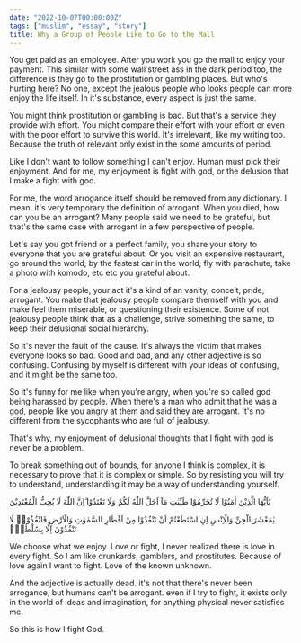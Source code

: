 ```yaml
---
date: "2022-10-07T00:00:00Z"
tags: ["muslim", "essay", "story"]
title: Why a Group of People Like to Go to the Mall
---
```


You get paid as an employee. After you work you go the mall to enjoy your payment. This similar with some wall street ass in the dark period too, the difference is they go to the prostitution or gambling places. But who's hurting here? No one, except the jealous people who looks people can more enjoy the life itself. In it's substance, every aspect is just the same. 

You might think prostitution or gambling is bad. But that's a service they provide with effort. You might compare their effort with your effort or even with the poor effort to survive this world. It's irrelevant, like my writing too. Because the truth of relevant only exist in the some amounts of period. 

Like I don't want to follow something I can't enjoy. Human must pick their enjoyment. And for me, my enjoyment is fight with god, or the delusion that I make a fight with god. 

For me, the word arrogance itself should be removed from any dictionary. I mean, it's very temporary the definition of arrogant. When you died, how can you be an arrogant? Many people said we need to be grateful, but that's the same case with arrogant in a few perspective of people. 

Let's say you got friend or a perfect family, you share your story to everyone that you are grateful about. Or you visit an expensive restaurant, go around the world, by the fastest car in the world, fly with parachute, take a photo with komodo, etc etc you grateful about. 

For a jealousy people, your act it's a kind of an vanity, conceit, pride, arrogant. You make that jealousy people compare themself with you and make feel them miserable, or questioning their existence. Some of not jealousy people think that as a challenge, strive something the same, to keep their delusional social hierarchy. 

So it's never the fault of the cause. It's always the victim that makes everyone looks so bad. Good and bad, and any other adjective is so confusing. Confusing by myself is different with your ideas of confusing, and it might be the same too. 

So it's funny for me like when you're angry, when you're so called god being harassed by people. When there's a man who admit that he was a god, people like you angry at them and said they are arrogant. It's no different from the sycophants who are full of jealousy.

That's why, my enjoyment of delusional thoughts that I fight with god is never be a problem. 

To break something out of bounds, for anyone I think is complex, it is necessary to prove that it is complex or simple. So by resisting you will try to understand, understanding it may be a way of understanding yourself.

يٰٓاَيُّهَا الَّذِيْنَ اٰمَنُوْا لَا تُحَرِّمُوْا طَيِّبٰتِ مَآ اَحَلَّ اللّٰهُ لَكُمْ وَلَا تَعْتَدُوْا ۗاِنَّ اللّٰهَ لَا يُحِبُّ الْمُعْتَدِيْنَ


يٰمَعْشَرَ الْجِنِّ وَالْاِنْسِ اِنِ اسْتَطَعْتُمْ اَنْ تَنْفُذُوْا مِنْ اَقْطَارِ السَّمٰوٰتِ وَالْاَرْضِ فَانْفُذُوْاۗ لَا تَنْفُذُوْنَ اِلَّا بِسُلْطٰنٍۚ

We choose what we enjoy. Love or fight, I never realized there is love in every fight. So I am like drunkards, gamblers, and prostitutes. Because of love again I want to fight. Love of the known unknown.

And the adjective is actually dead. it's not that there's never been arrogance, but humans can't be arrogant. even if I try to fight, it exists only in the world of ideas and imagination, for anything physical never satisfies me.

So this is how I fight God.